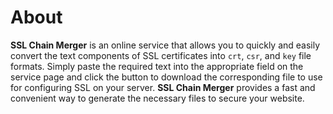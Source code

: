 # About

**SSL Chain Merger** is an online service that allows you to quickly and easily convert the text components of SSL certificates into `crt`, `csr`, and `key` file formats. Simply paste the required text into the appropriate field on the service page and click the button to download the corresponding file to use for configuring SSL on your server. **SSL Chain Merger** provides a fast and convenient way to generate the necessary files to secure your website.
